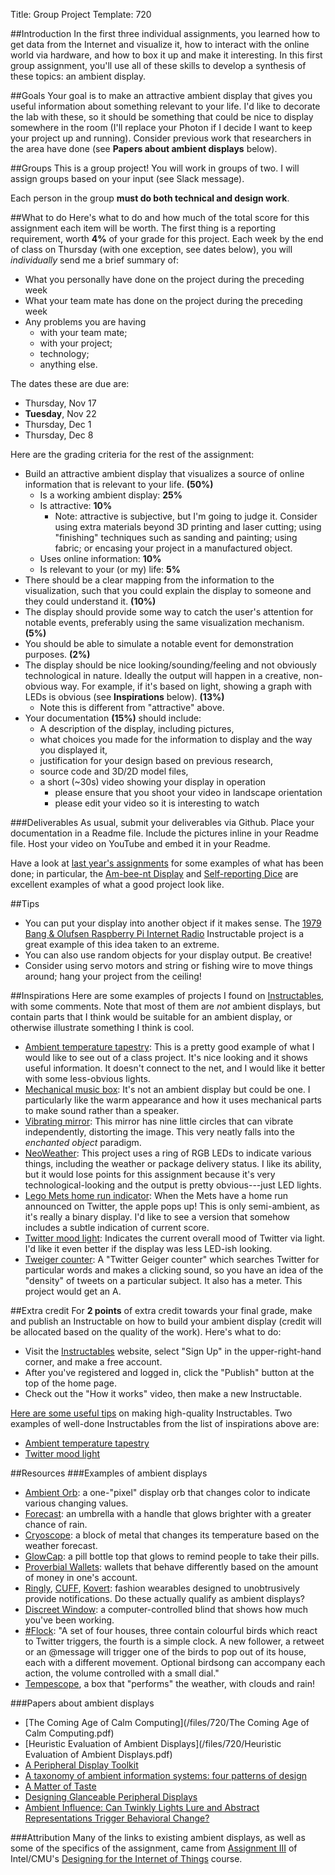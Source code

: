 Title: Group Project
Template: 720

##Introduction
In the first three individual assignments, you learned how to get data
from the Internet and visualize it, how to interact with the online
world via hardware, and how to box it up and make it interesting. In
this first group assignment, you'll use all of these skills to develop
a synthesis of these topics: an ambient display.

##Goals
Your goal is to make an attractive ambient display that gives you
useful information about something relevant to your life. I'd like to
decorate the lab with these, so it should be something that could be
nice to display somewhere in the room (I'll replace your Photon if I
decide I want to keep your project up and running). Consider previous
work that researchers in the area have done (see **Papers about
ambient displays** below).

##Groups
This is a group project! You will work in groups of two. I will assign
groups based on your input (see Slack message).

Each person in the group **must do both technical and design work**.

##What to do
Here's what to do and how much of the total score for this assignment
each item will be worth. The first thing is a reporting requirement,
worth **4%** of your grade for this project.  Each week by the end of
class on Thursday (with one exception, see dates below), you will
_individually_ send me a brief summary of:

- What you personally have done on the project during the preceding week
- What your team mate has done on the project during the preceding week
- Any problems you are having
	- with your team mate;
	- with your project;
	- technology;
	- anything else.

The dates these are due are:

- Thursday, Nov 17
- **Tuesday**, Nov 22
- Thursday, Dec 1
- Thursday, Dec 8

Here are the grading criteria for the rest of the assignment:

- Build an attractive ambient display that visualizes a source of online
	information that is relevant to your life. **(50%)**
	- Is a working ambient display: **25%**
	- Is attractive: **10%**
		- Note: attractive is subjective, but I'm going to judge it. Consider
			using extra materials beyond 3D printing and laser cutting; using
			"finishing" techniques such as sanding and painting; using fabric;
			or encasing your project in a manufactured object.
	- Uses online information: **10%**
	- Is relevant to your (or my) life: **5%**
- There should be a clear mapping from the information to the
	visualization, such that you could explain the display to someone
	and they could understand it. **(10%)**
- The display should provide some way to catch the user's attention for
	notable events, preferably using the same visualization mechanism.
	**(5%)**
- You should be able to simulate a notable event for demonstration
	purposes. **(2%)**
- The display should be nice looking/sounding/feeling and not
	obviously technological in nature. Ideally the output will happen in
	a creative, non-obvious way. For example, if it's based on light,
	showing a graph with LEDs is obvious (see **Inspirations**
	below). **(13%)**
	- Note this is different from "attractive" above.
- Your documentation **(15%)** should include:
	- A description of the display, including pictures,
	- what choices you made for the information to display and the way
		you displayed it,
	- justification for your design based on previous research,
	- source code and 3D/2D model files,
	- a short (~30s) video showing your display in operation
		- please ensure that you shoot your video in landscape orientation
		- please edit your video so it is interesting to watch

###Deliverables
As usual, submit your deliverables via Github. Place your
documentation in a Readme file. Include the pictures inline in your
Readme file. Host your video on YouTube and embed it in your Readme.

Have a look at [last year's
assignments](http://fetlab.rit.edu/720-fall15/) for some examples of
what has been done; in particular, the [Am-bee-nt
Display](https://github.com/hcin720-fall15/ambeent-display) and
[Self-reporting
Dice](https://github.com/hcin720-fall15/self-reporting-dice) are
excellent examples of what a good project look like.

##Tips
	
- You can put your display into another object if it makes sense. The
	[1979 Bang & Olufsen Raspberry Pi Internet
	Radio](http://www.instructables.com/id/1979-Bang-Olufsen-Raspberry-Pi-Internet-Radio/)
	Instructable project is a great example of this idea taken to an
	extreme.
- You can also use random objects for your display output. Be
	creative!
- Consider using servo motors and string or fishing wire to move
	things around; hang your project from the ceiling!

##Inspirations
Here are some examples of projects I found on
[Instructables](http://instructables.com), with some comments. Note
that most of them are *not* ambient displays, but contain parts that I
think would be suitable for an ambient display, or otherwise
illustrate something I think is cool.

- [Ambient temperature
	tapestry](http://www.instructables.com/id/ambient-temperature-tapestry/):
	This is a pretty good example of what I would like to see out of a class
	project. It's nice looking and it shows useful information. It doesn't
	connect to the net, and I would like it better with some less-obvious
	lights.
- [Mechanical music
	box](http://www.instructables.com/id/Build-a-Programmable-Mechanical-Music-Box/):
	It's not an ambient display but could be one. I particularly like
	the warm appearance and how it uses mechanical parts to make sound
	rather than a speaker.
- [Vibrating
	mirror](http://www.instructables.com/id/Vibrating-Pixels-Mechanical-Mirror/):
	This mirror has nine little circles that can vibrate independently,
	distorting the image. This very neatly falls into the *enchanted
	object* paradigm.
- [NeoWeather](http://www.instructables.com/id/NeoWeather-Ambient-Weather-Indicator/):
	This project uses a ring of RGB LEDs to indicate various things,
	including the weather or package delivery status. I like its
	ability, but it would lose points for this assignment because it's
	very technological-looking and the output is pretty obvious---just
	LED lights.	
- [Lego Mets home run
	indicator](http://www.instructables.com/id/Twitter-Activated-Home-Run-Indicator/):
	When the Mets have a home run announced on Twitter, the apple pops
	up! This is only semi-ambient, as it's really a binary display. I'd
	like to see a version that somehow includes a subtle indication of
	current score.
- [Twitter mood
	light](http://www.instructables.com/id/Twitter-Mood-Light-The-Worlds-Mood-in-a-Box/):
	Indicates the current overall mood of Twitter via light. I'd like it
	even better if the display was less LED-ish looking.
- [Tweiger counter](http://www.instructables.com/id/the-tweiger-counter/):
	A "Twitter Geiger counter" which searches Twitter for particular
	words and makes a clicking sound, so you have an idea of the
	"density" of tweets on a particular subject. It also has a meter.
	This project would get an A.

##Extra credit
<a name="extracredit2"></a>
For **2 points** of extra credit towards your final grade, make and
publish an Instructable on how to build your ambient display (credit
will be allocated based on the quality of the work). Here's
what to do:

- Visit the [Instructables](http://instructables.com) website, select
	"Sign Up" in the upper-right-hand corner, and make a free account.
- After you've registered and logged in, click the "Publish" button at
	the top of the home page.
- Check out the "How it works" video, then make a new Instructable.

[Here are some useful
tips](http://www.instructables.com/about/stepbystep_tips.jsp) on
making high-quality Instructables. Two examples of well-done Instructables
from the list of inspirations above are:

- [Ambient temperature tapestry](http://www.instructables.com/id/ambient-temperature-tapestry/)
- [Twitter mood light](http://www.instructables.com/id/Twitter-Mood-Light-The-Worlds-Mood-in-a-Box/)

##Resources
###Examples of ambient displays
- [Ambient Orb](http://www.ambientdevices.com/about/consumer-devices):
	a one-"pixel" display orb that changes color to indicate various
	changing values.
- [Forecast](http://www.materious.com/#/projects/forecast/): an
	umbrella with a handle that glows brighter with a greater chance of
	rain.
- [Cryoscope](http://robb.cc/Cryoscope): a block of metal that changes
	its temperature based on the weather forecast.
- [GlowCap](http://www.vitality.net/glowcaps.html): a pill bottle top
	that glows to remind people to take their pills.
- [Proverbial Wallets](http://eco.media.mit.edu/static/proverbialwallets/index.html):
	wallets that behave differently based on the amount of money in
	one's account.
- [Ringly](https://ringly.com/), [CUFF](https://cuff.io/),
	[Kovert](http://bekovert.com/): fashion wearables designed to
	unobtrusively provide notifications. Do these actually qualify as
	ambient displays?
- [Discreet
	Window](http://ishback.com/work/discreet-window/discreet-window.html):
	a computer-controlled blind that shows how much you've been working.
- [#Flock](http://bergcloud.com/case-studies/flock): "A set of four
	houses, three contain colourful birds which react to Twitter triggers,
	the fourth is a simple clock. A new follower, a retweet or an @message
	will trigger one of the birds to pop out of its house, each with a
	different movement. Optional birdsong can accompany each action, the
	volume controlled with a small dial."
- [Tempescope](http://www.tempescope.com/), a box that "performs" the
	weather, with clouds and rain!

###Papers about ambient displays
- [The Coming Age of Calm Computing](/files/720/The Coming Age of Calm Computing.pdf)
-	[Heuristic Evaluation of Ambient Displays](/files/720/Heuristic Evaluation of Ambient Displays.pdf)	
- [A Peripheral Display
	Toolkit](http://www.eecs.berkeley.edu/Pubs/TechRpts/2003/5782.html)
- [A taxonomy of ambient information systems: four patterns of
	design](http://dl.acm.org/citation.cfm?id=1133277)
- [A Matter of
	Taste](http://link.springer.com/chapter/10.1007/978-3-540-76652-0_17)
- [Designing Glanceable Peripheral
	Displays](http://www.eecs.berkeley.edu/Pubs/TechRpts/2006/EECS-2006-113.html)
- [Ambient Influence: Can Twinkly Lights Lure and Abstract
	Representations Trigger Behavioral
	Change?](http://dl.acm.org/citation.cfm?id=1864372)

###Attribution
Many of the links to existing ambient displays, as well as some of the
specifics of the assignment, came from [Assignment
III](https://designschoolnetwork.intel.com/wp-content/uploads/2015/08/Assignment-III-Team.pdf)
of Intel/CMU's [Designing for the Internet of
Things](https://designschoolnetwork.intel.com/?p=292) course.
